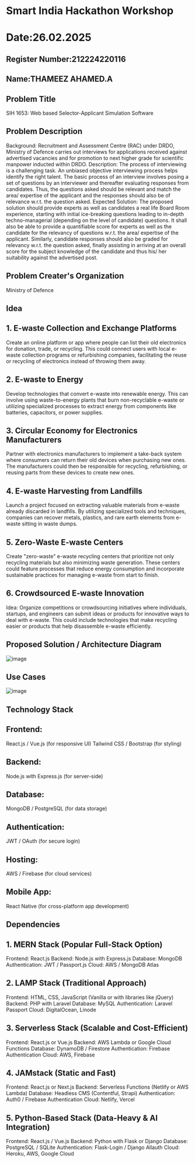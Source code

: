 # Smart India Hackathon Workshop
# Date:26.02.2025
## Register Number:212224220116
## Name:THAMEEZ AHAMED.A
## Problem Title
SIH 1653: Web based Selector-Applicant Simulation Software
## Problem Description
Background: Recruitment and Assessment Centre (RAC) under DRDO, Ministry of Defence carries out interviews for applications received against advertised vacancies and for promotion to next higher grade for scientific manpower inducted within DRDO. Description: The process of interviewing is a challenging task. An unbiased objective interviewing process helps identify the right talent. The basic process of an interview involves posing a set of questions by an interviewer and thereafter evaluating responses from candidates. Thus, the questions asked should be relevant and match the area/ expertise of the applicant and the responses should also be of relevance w.r.t. the question asked. Expected Solution: The proposed solution should provide experts as well as candidates a real life Board Room experience, starting with initial ice-breaking questions leading to in-depth techno-managerial (depending on the level of candidate) questions. It shall also be able to provide a quantifiable score for experts as well as the candidate for the relevancy of questions w.r.t. the area/ expertise of the applicant. Similarly, candidate responses should also be graded for relevancy w.r.t. the question asked, finally assisting in arriving at an overall score for the subject knowledge of the candidate and thus his/ her suitability against the advertised post.

## Problem Creater's Organization
Ministry of Defence

## Idea
## 1. E-waste Collection and Exchange Platforms
 Create an online platform or app where people can list their old electronics for donation, trade, or recycling. This could connect users with local e-waste collection programs or refurbishing companies, facilitating the reuse or recycling of electronics instead of throwing them away.
## 2. E-waste to Energy
Develop technologies that convert e-waste into renewable energy. This can involve using waste-to-energy plants that burn non-recyclable e-waste or utilizing specialized processes to extract energy from components like batteries, capacitors, or power supplies.
## 3. Circular Economy for Electronics Manufacturers
 Partner with electronics manufacturers to implement a take-back system where consumers can return their old devices when purchasing new ones. The manufacturers could then be responsible for recycling, refurbishing, or reusing parts from these devices to create new ones.
## 4. E-waste Harvesting from Landfills
 Launch a project focused on extracting valuable materials from e-waste already discarded in landfills. By utilizing specialized tools and techniques, companies can recover metals, plastics, and rare earth elements from e-waste sitting in waste dumps.
## 5. Zero-Waste E-waste Centers
 Create "zero-waste" e-waste recycling centers that prioritize not only recycling materials but also minimizing waste generation. These centers could feature processes that reduce energy consumption and incorporate sustainable practices for managing e-waste from start to finish.
## 6. Crowdsourced E-waste Innovation
Idea: Organize competitions or crowdsourcing initiatives where individuals, startups, and engineers can submit ideas or products for innovative ways to deal with e-waste. This could include technologies that make recycling easier or products that help disassemble e-waste efficiently.


## Proposed Solution / Architecture Diagram
![image](https://github.com/user-attachments/assets/b2eecb4d-7103-4a15-bab9-5898368216e9)



## Use Cases
![image](https://github.com/user-attachments/assets/2eb732b8-a1b6-4bd9-991c-6d52fdb2394b)


## Technology Stack
## Frontend:
 React.js / Vue.js (for responsive UI)
 Tailwind CSS / Bootstrap (for styling)
## Backend:
Node.js with Express.js (for server-side)
## Database:
MongoDB / PostgreSQL (for data storage)
## Authentication:
JWT / OAuth (for secure login)
## Hosting:
AWS / Firebase (for cloud services)
## Mobile App:
React Native (for cross-platform app development)

## Dependencies
## 1. MERN Stack (Popular Full-Stack Option)
Frontend: React.js
Backend: Node.js with Express.js
 Database: MongoDB
Authentication: JWT / Passport.js
Cloud: AWS / MongoDB Atlas
## 2. LAMP Stack (Traditional Approach)
Frontend: HTML, CSS, JavaScript (Vanilla or with libraries like jQuery)
Backend: PHP with Laravel
Database: MySQL
Authentication: Laravel Passport
Cloud: DigitalOcean, Linode
## 3. Serverless Stack (Scalable and Cost-Efficient)
Frontend: React.js or Vue.js
Backend: AWS Lambda or Google Cloud Functions
Database: DynamoDB / Firestore
Authentication: Firebase Authentication
Cloud: AWS, Firebase
## 4. JAMstack (Static and Fast)
Frontend: React.js or Next.js
Backend: Serverless Functions (Netlify or AWS Lambda)
Database: Headless CMS (Contentful, Strapi)
Authentication: Auth0 / Firebase Authentication
Cloud: Netlify, Vercel
## 5. Python-Based Stack (Data-Heavy & AI Integration)
Frontend: React.js / Vue.js
Backend: Python with Flask or Django
Database: PostgreSQL / SQLite
Authentication: Flask-Login / Django Allauth
Cloud: Heroku, AWS, Google Cloud
